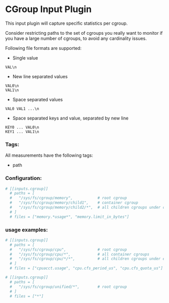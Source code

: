 # CGroup Input Plugin

This input plugin will capture specific statistics per cgroup.

Consider restricting paths to the set of cgroups you really
want to monitor if you have a large number of cgroups, to avoid
any cardinality issues.

Following file formats are supported:

* Single value

```
VAL\n
```

* New line separated values

```
VAL0\n
VAL1\n
```

* Space separated values

```
VAL0 VAL1 ...\n
```

* Space separated keys and value, separated by new line

```
KEY0 ... VAL0\n
KEY1 ... VAL1\n
```


### Tags:

All measurements have the following tags:
  - path


### Configuration:

```toml
# [[inputs.cgroup]]
  # paths = [
  #   "/sys/fs/cgroup/memory",           # root cgroup
  #   "/sys/fs/cgroup/memory/child1",    # container cgroup
  #   "/sys/fs/cgroup/memory/child2/*",  # all children cgroups under child2, but not child2 itself
  # ]
  # files = ["memory.*usage*", "memory.limit_in_bytes"]
```

### usage examples:

```toml
# [[inputs.cgroup]]
  # paths = [
  #   "/sys/fs/cgroup/cpu",              # root cgroup
  #   "/sys/fs/cgroup/cpu/*",            # all container cgroups
  #   "/sys/fs/cgroup/cpu/*/*",          # all children cgroups under each container cgroup
  # ]
  # files = ["cpuacct.usage", "cpu.cfs_period_us", "cpu.cfs_quota_us"]

# [[inputs.cgroup]]
  # paths = [
  #   "/sys/fs/cgroup/unified/*",        # root cgroup
  # ]
  # files = ["*"]
```

